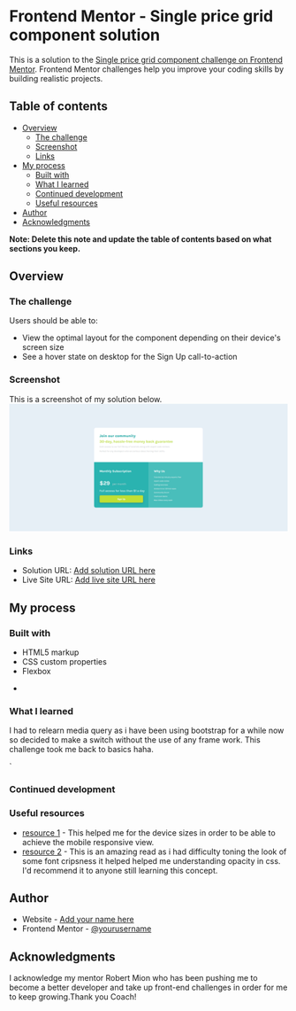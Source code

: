 # Frontend Mentor - Single price grid component solution

This is a solution to the [Single price grid component challenge on Frontend Mentor](https://www.frontendmentor.io/challenges/single-price-grid-component-5ce41129d0ff452fec5abbbc). Frontend Mentor challenges help you improve your coding skills by building realistic projects. 

## Table of contents

- [Overview](#overview)
  - [The challenge](#the-challenge)
  - [Screenshot](#screenshot)
  - [Links](#links)
- [My process](#my-process)
  - [Built with](#built-with)
  - [What I learned](#what-i-learned)
  - [Continued development](#continued-development)
  - [Useful resources](#useful-resources)
- [Author](#author)
- [Acknowledgments](#acknowledgments)

**Note: Delete this note and update the table of contents based on what sections you keep.**

## Overview

### The challenge

Users should be able to:

- View the optimal layout for the component depending on their device's screen size
- See a hover state on desktop for the Sign Up call-to-action

### Screenshot
This is a screenshot of my solution below.
![](./screenshot.png)


### Links

- Solution URL: [Add solution URL here](https://your-solution-url.com)
- Live Site URL: [Add live site URL here](https://your-live-site-url.com)

## My process

### Built with

- HTML5 markup
- CSS custom properties
- Flexbox

*
### What I learned

I had to relearn media query as i have been using bootstrap for a while now so decided to make a switch without the use of any frame work.
This challenge took me back to basics haha.

`

### Continued development



### Useful resources

- [resource 1](https://stackoverflow.com/questions/6370690/media-queries-how-to-target-desktop-tablet-and-mobile) - This helped me for the device sizes in order to be able to achieve the mobile responsive view. 
- [resource 2](https://stackoverflow.com/questions/10835500/how-to-change-text-transparency-in-html-css) - This is an amazing read as i had difficulty toning the look of some font cripsness it helped helped me understanding opacity in css. I'd recommend it to anyone still learning this concept.


## Author

- Website - [Add your name here](http://www.majormichael.com.ng/)
- Frontend Mentor - [@yourusername](https://www.frontendmentor.io/profile/majormichael77)



## Acknowledgments

I acknowledge my mentor Robert Mion who has been pushing me to become a better developer and take up front-end challenges in order for me to keep growing.Thank you Coach!